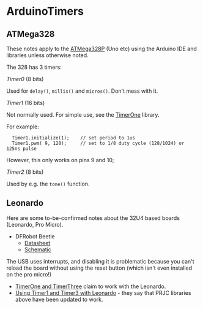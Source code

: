 # ArduinoTimers

## ATMega328

These notes apply to the [ATMega328P](https://www.microchip.com/en-us/product/ATMEGA328P) (Uno etc) using the Arduino IDE and libraries unless otherwise noted.

The 328 has 3 timers:

*Timer0* (8 bits)

Used for `delay()`, `millis()` and `micros()`.  Don't mess with it.

*Timer1* (16 bits)

Not normally used.  For simple use, see the [TimerOne](https://www.arduino.cc/reference/en/libraries/timerone/) library.

For example:

```
  Timer1.initialize(1);    // set period to 1us
  Timer1.pwm( 9, 128);     // set to 1/8 duty cycle (128/1024) or 125ns pulse
```

However, this only works on pins 9 and 10;

*Timer2* (8 bits)

Used by e.g. the `tone()` function.

## Leonardo

Here are some to-be-confirmed notes about the 32U4 based boards (Leonardo, Pro Micro).

* DFRobot Beetle
  * [Datasheet](https://www.digikey.com/htmldatasheets/production/2071146/0/0/1/DFR0282.pdf)
  * [Schematic](https://image.dfrobot.com/image/data/DFR0282/Beetle%20Sch.pdf)

The USB uses interrupts, and disabling it is problematic because you can't reload the
board without using the reset button (which isn't even installed on the pro micro!)

* [TimerOne and TimerThree](https://www.pjrc.com/teensy/td_libs_TimerOne.html) claim to work with the Leonardo.
* [Using Timer1 and Timer3 with Leonardo](https://blog.suspectdevices.com/blahg/arduino/using-the-timer1-and-timer3-libraries-with-the-arduino-leonardo/) - they say that PRJC libraries above have been updated to work.
